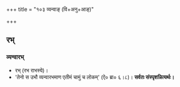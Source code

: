 +++
title = "१०३ व्यन्वाङ् (वि+अनु+आङ्)"

+++

## रभ्
### व्यन्वारभ्
- रभ् (रभ राभस्ये)।
- 'तेनो स उभौ व्यन्वारभमाण एतीमं चामुं च लोकम्' (ऐ० ब्रा० ६।८)। **सर्वतः संस्पृशन्नित्यर्थः।**
